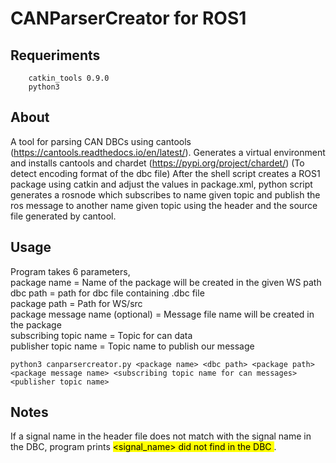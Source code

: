 # CANParserCreator for ROS1

## Requeriments

```
    catkin_tools 0.9.0
    python3
```

## About
A tool for parsing CAN DBCs using cantools (https://cantools.readthedocs.io/en/latest/).
Generates a virtual environment and installs cantools and chardet (https://pypi.org/project/chardet/) (To detect encoding format of the dbc file)
After the shell script creates a ROS1 package using catkin and adjust the values in package.xml, python script generates a rosnode which subscribes to name given topic and publish the ros message to another name given topic using the header and the source file generated by cantool.

## Usage

Program takes 6 parameters,<br />
package name = Name of the package will be created in the given WS path <br />
dbc path = path for dbc file containing .dbc file <br />
package path = Path for WS/src <br />
package message name (optional) = Message file name will be created in the package <br />
subscribing topic name = Topic for can data <br />
publisher topic name = Topic name to publish our message  <br />   

```
python3 canparsercreator.py <package name> <dbc path> <package path> <package message name> <subscribing topic name for can messages> <publisher topic name>
```

## Notes

If a signal name in the header file does not match with the signal name in the DBC, program prints <mark> <signal_name>  did not find in the DBC </mark>.